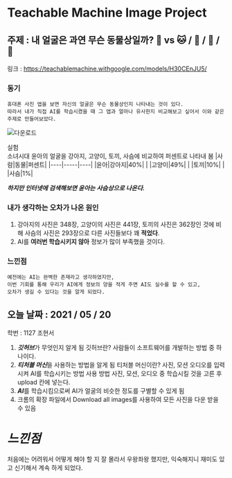 Teachable Machine Image Project
===========================================
주제 : 내 얼굴은 과연 무슨 동물상일까? :boy: vs :cat: / :dog: / :rabbit: / :deer:
-------------------------------------
링크 : <https://teachablemachine.withgoogle.com/models/H30CEnJU5/>       


### 동기
```
휴대폰 사진 앱을 보면 자신의 얼굴은 무슨 동물상인지 나타내는 것이 있다. 
따라서 내가 직접 AI를 학습시켰을 때 그 앱과 얼마나 유사한지 비교해보고 싶어서 이와 같은 주제로 만들어보았다.    
```

![다운로드](https://user-images.githubusercontent.com/84507452/120172824-67ca3c80-c23e-11eb-944e-8a74a9ac1dbf.jpg)

실험       
소녀시대 윤아의 얼굴을 강아지, 고양이, 토끼, 사슴에 비교하여 퍼센트로 나타내 봄
|사람|동물|퍼센트|
|----|-----|----|
|윤아|강아지|40%|
|   |고양이|49%|
|   |토끼|10%|
|   |사슴|1%|             

***하지만 인터넷에 검색해보면 윤아는 사슴상으로 나온다.***    
### 내가 생각하는 오차가 나온 원인
1. 강아지의 사진은 348장, 고양이의 사진은 441장, 토끼의 사진은 362장인 것에 비해 사슴의 사진은 293장으로 다른 사진들보다 꽤 **적었다**.
2. AI를 **여러번 학습시키지 않아** 정보가 많이 부족했을 것이다.    

### 느낀점
```
예전에는 AI는 완벽한 존재라고 생각하였지만, 
이번 기회를 통해 우리가 AI에게 정보의 양을 적게 주면 AI도 실수를 할 수 있고,    
오차가 생길 수 있다는 것을 알게 되었다.
```        





오늘 날짜 : 2021 / 05 / 20
---------------
학번 : 1127 조현서
1. ***깃허브***가 무엇인지 알게 됨   깃허브란?   사람들이 소프트웨어를 개발하는 방법 중 하나이다.
2. ***티처블 머신***을 사용하는 방법을 알게 됨   티처블 머신이란?    사진, 모션 오디오를 입력시켜 AI를 학습시키는 방법   사용 방법   사진, 모션, 오디오 중 학습시킬 것을 고른 후 upload 칸에 넣는다.
3. ***AI***를 학습시킴으로써 AI가 얼굴의 비슷한 정도를 구별할 수 있게 됨
4. 크롬의 확장 파일에서 Download all images를 사용하여 모든 사진을 다운 받을 수 있음

*느낀점*
=======================
처음에는 어려워서 어떻게 해야 할 지 잘 몰라서 우왕좌왕 했지만, 익숙해지니 재미도 있고 신기해서 계속 하게 되었다.
